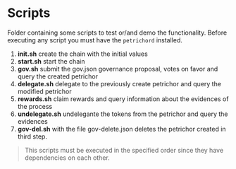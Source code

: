 # Scripts

Folder containing some scripts to test or/and demo the functionality. Before executing any script you must have the `petrichord` installed.

1. **init.sh** create the chain with the initial values
2. **start.sh** start the chain
3. **gov.sh** submit the gov.json governance proposal, votes on favor and query the created petrichor
4. **delegate.sh** delegate to the previously create petrichor and query the modified petrichor
5. **rewards.sh** claim rewards and query information about the evidences of the process
6. **undelegate.sh** undelegante the tokens from the petrichor and query the evidences
7. **gov-del.sh** with the file gov-delete.json deletes the petrichor created in third step.

> This scripts must be executed in the specified order since they have dependencies on each other.
